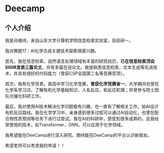 # Deecamp

## 个人介绍
我是孙维纬，来自山东大学计算机学院信息检索实验室，目前研一。

我对赛题17：AI化学合成关键技术探索很感兴趣。

首先，我在信息检索，自然语言处理领域有丰富的研究经历，**已在信息检索顶会SIGIR发表三篇论文**，并有多篇在投论文。我很熟悉信息检索，文本生成等先进技术，并具有很好的代码能力（曾获CSP全国第二名等竞赛奖项）。

其次，我有化学背景。我高中学习化学竞赛，**曾获化学竞赛省一**。大学期间也曾在化学系学习过，了解有机化学基础知识，人名反应，和反应机理；并曾参与院士团队光催化科研工作。

最后，我对使用AI技术解决化学问题极有兴趣，也一直有了解相关工作，如AI设计有机反应路线。我在化学学习中，亲身感到很多过程可以通过AI自动化，也曾在配合物性质预测等任务下进行过尝试。我在AI的科研中，感受到很多成熟的，且我经常使用的技术，如Transformer，GNN，可以应用于化学领域。

我希望能在DeeCamp进行深入研究，期待能在DeeCamp的平台认识新朋友。

希望老师可以考虑我的申请！！
